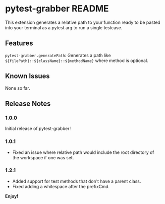 # pytest-grabber README

This extension generates a relative path to your function ready to be pasted into your terminal as a pytest arg to run a single testcase.

## Features

`pytest-grabber.generatePath`: Generates a path like `${filePath}::${className}::${methodName}` where method is optional.

## Known Issues

None so far.

## Release Notes

### 1.0.0

Initial release of pytest-grabber!

### 1.0.1

- Fixed an issue where relative path would include the root directory of the workspace if one was set.

### 1.2.1

- Added support for test methods that don't have a parent class.
- Fixed adding a whitespace after the prefixCmd.

**Enjoy!**
